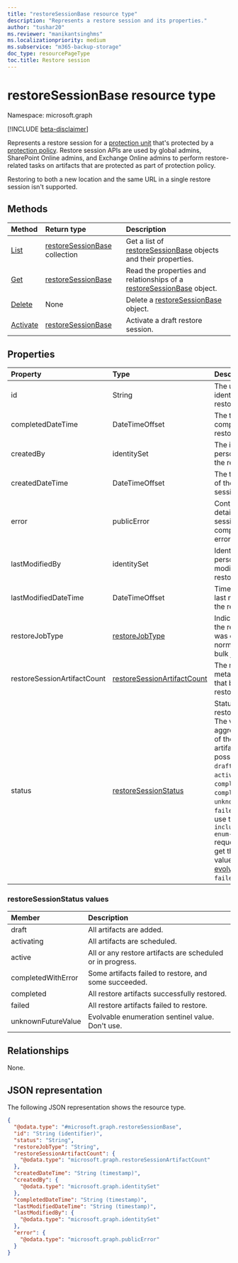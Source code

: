 ```yaml
---
title: "restoreSessionBase resource type"
description: "Represents a restore session and its properties."
author: "tushar20"
ms.reviewer: "manikantsinghms"
ms.localizationpriority: medium
ms.subservice: "m365-backup-storage"
doc_type: resourcePageType
toc.title: Restore session
---
```


# restoreSessionBase resource type

Namespace: microsoft.graph

[!INCLUDE [beta-disclaimer](../../includes/beta-disclaimer.md)]

Represents a restore session for a [protection unit](protectionunitbase.md) that's protected by a [protection policy](protectionpolicybase.md). Restore session APIs are used by global admins, SharePoint Online admins, and Exchange Online admins to perform restore-related tasks on artifacts that are protected as part of protection policy.

Restoring to both a new location and the same URL in a single restore session isn't supported.

## Methods

|Method|Return type|Description|
|:---|:---|:---|
|[List](../api/backuprestoreroot-list-restoresessions.md)|[restoreSessionBase](../resources/restoresessionbase.md) collection|Get a list of  [restoreSessionBase](../resources/restoresessionbase.md) objects and their properties.|
|[Get](../api/restoresessionbase-get.md)|[restoreSessionBase](../resources/restoresessionbase.md)|Read the properties and relationships of a [restoreSessionBase](../resources/restoresessionbase.md) object.|
|[Delete](../api/restoresessionbase-delete.md)|None|Delete a [restoreSessionBase](../resources/restoresessionbase.md) object.|
|[Activate](../api/restoresessionbase-activate.md)|[restoreSessionBase](../resources/restoresessionbase.md)|Activate a draft restore session.|

## Properties

|Property|Type|Description|
|:---|:---|:---|
|id|String|The unique identifier of the restore session.|
|completedDateTime|DateTimeOffset|The time of completion of the restore session.|
|createdBy|identitySet|The identity of person who created the restore session.|
|createdDateTime|DateTimeOffset|The time of creation of the restore session.|
|error|publicError|Contains error details if the restore session fails or completes with an error.|
|lastModifiedBy|identitySet|Identity of the person who last modified the restore session.|
|lastModifiedDateTime|DateTimeOffset|Timestamp of the last modification of the restore session.|
|restoreJobType|[restoreJobType](../resources/enums.md#restorejobtype-values)|Indicates whether the restore session was created normally or by a bulk job.|
|restoreSessionArtifactCount|[restoreSessionArtifactCount](../resources/restoresessionartifactcount.md)|The number of metadata artifacts that belong to this restore session.|
|status|[restoreSessionStatus](../resources/restoresessionbase.md#restoresessionstatus-values)|Status of the restore session. The value is an aggregated status of the restored artifacts. The possible values are: `draft`, `activating`, `active`, `completedWithError`, `completed`, `unknownFutureValue`, `failed`. You must use the `Prefer: include-unknown-enum-members` request header to get the following value in this [evolvable enum](/graph/best-practices-concept#handling-future-members-in-evolvable-enumerations): `failed`.|

### restoreSessionStatus values

|Member | Description |
|:------|:------------|
|draft|All artifacts are added.|
|activating|All artifacts are scheduled.|
|active|All or any restore artifacts are scheduled or in progress.|
|completedWithError|Some artifacts failed to restore, and some succeeded.|
|completed| All restore artifacts successfully restored.|
|failed| All restore artifacts failed to restore.|
|unknownFutureValue| Evolvable enumeration sentinel value. Don't use.|

## Relationships

None.

## JSON representation

The following JSON representation shows the resource type.
<!-- {
  "blockType": "resource",
  "keyProperty": "id",
  "@odata.type": "microsoft.graph.restoreSessionBase",
  "baseType": "microsoft.graph.entity",
  "openType": false
}
-->
``` json
{
  "@odata.type": "#microsoft.graph.restoreSessionBase",
  "id": "String (identifier)",
  "status": "String",
  "restoreJobType": "String",
  "restoreSessionArtifactCount": {
    "@odata.type": "microsoft.graph.restoreSessionArtifactCount"
  },
  "createdDateTime": "String (timestamp)",
  "createdBy": {
    "@odata.type": "microsoft.graph.identitySet"
  },
  "completedDateTime": "String (timestamp)",
  "lastModifiedDateTime": "String (timestamp)",
  "lastModifiedBy": {
    "@odata.type": "microsoft.graph.identitySet"
  },
  "error": {
    "@odata.type": "microsoft.graph.publicError"
  }
}
```
